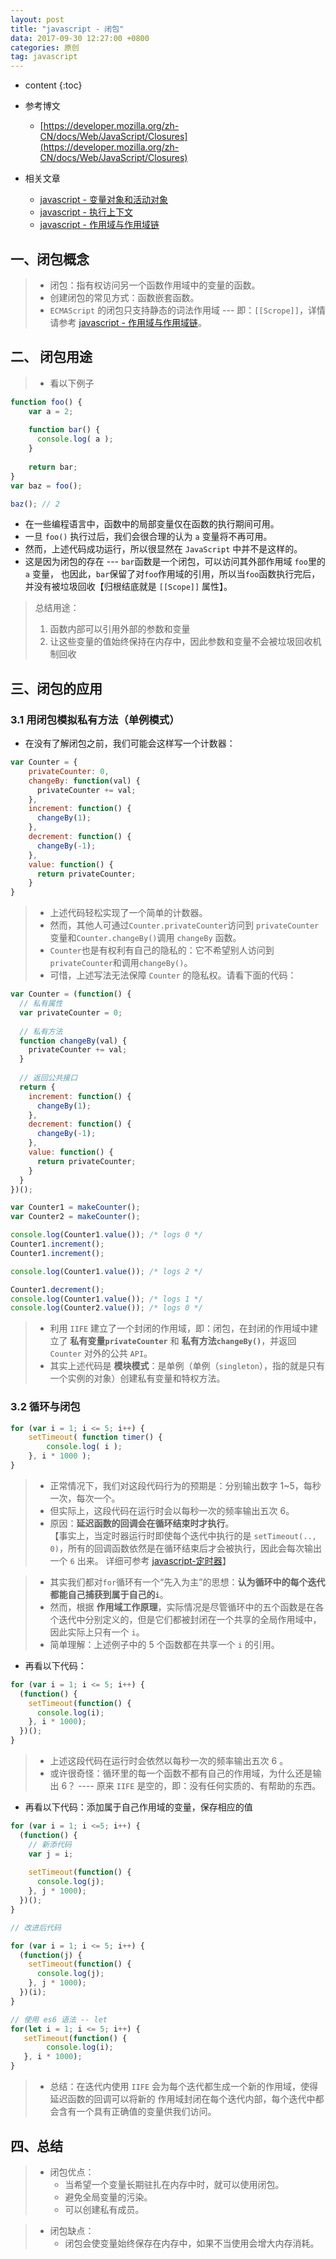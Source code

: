 ```yaml
---
layout: post
title: "javascript - 闭包"
data: 2017-09-30 12:27:00 +0800
categories: 原创
tag: javascript
---
```

* content
{:toc}

* 参考博文
    + [https://developer.mozilla.org/zh-CN/docs/Web/JavaScript/Closures](https://developer.mozilla.org/zh-CN/docs/Web/JavaScript/Closures)

* 相关文章
    + [javascript - 变量对象和活动对象](http://www.jmazm.com/2017/10/08/js-VO/)
    + [javascript - 执行上下文](http://www.jmazm.com/2017/10/08/js-EC/)
    + [javascript - 作用域与作用域链](http://www.jmazm.com/2017/10/08/js-Scope/)

<!-- more -->

## 一、闭包概念

> * 闭包：指有权访问另一个函数作用域中的变量的函数。
> * 创建闭包的常见方式：函数嵌套函数。
> * `ECMAScript` 的闭包只支持静态的词法作用域 --- 即：`[[Scrope]]`，详情请参考 [javascript - 作用域与作用域链](http://www.jmazm.com/2017/10/08/js-scope/)。

## 二、 闭包用途

> * 看以下例子

```js
function foo() {
    var a = 2;
    
    function bar() {
      console.log( a );
    }
    
    return bar;
}
var baz = foo();

baz(); // 2
```

* 在一些编程语言中，函数中的局部变量仅在函数的执行期间可用。
* 一旦 `foo()` 执行过后，我们会很合理的认为 `a` 变量将不再可用。
* 然而，上述代码成功运行，所以很显然在 `JavaScript` 中并不是这样的。
* 这是因为闭包的存在 --- `bar`函数是一个闭包，可以访问其外部作用域 `foo`里的 `a` 变量，
  也因此，`bar`保留了对`foo`作用域的引用，所以当`foo`函数执行完后，并没有被垃圾回收【归根结底就是 `[[Scope]]` 属性】。

> 总结用途：
> 1. 函数内部可以引用外部的参数和变量
> 2. 让这些变量的值始终保持在内存中，因此参数和变量不会被垃圾回收机制回收

## 三、闭包的应用

### 3.1 用闭包模拟私有方法（单例模式）

* 在没有了解闭包之前，我们可能会这样写一个计数器：

```js
var Counter = {
    privateCounter: 0,
    changeBy: function(val) {
      privateCounter += val;
    },
    increment: function() {
      changeBy(1);
    },
    decrement: function() {
      changeBy(-1);
    },
    value: function() {
      return privateCounter;
    }
}
```

> * 上述代码轻松实现了一个简单的计数器。
> * 然而，其他人可通过`Counter.privateCounter`访问到 `privateCounter` 变量和`Counter.changeBy()`调用 `changeBy` 函数。
> * `Counter`也是有权利有自己的隐私的：它不希望别人访问到`privateCounter`和调用`changeBy()`。
> * 可惜，上述写法无法保障 `Counter` 的隐私权。请看下面的代码：

```js
var Counter = (function() {
  // 私有属性
  var privateCounter = 0;
  
  // 私有方法
  function changeBy(val) {
    privateCounter += val;
  }
  
  // 返回公共接口
  return {
    increment: function() {
      changeBy(1);
    },
    decrement: function() {
      changeBy(-1);
    },
    value: function() {
      return privateCounter;
    }
  }   
})();

var Counter1 = makeCounter();
var Counter2 = makeCounter();

console.log(Counter1.value()); /* logs 0 */
Counter1.increment();
Counter1.increment();

console.log(Counter1.value()); /* logs 2 */

Counter1.decrement();
console.log(Counter1.value()); /* logs 1 */
console.log(Counter2.value()); /* logs 0 */
```

> * 利用 `IIFE` 建立了一个封闭的作用域，即：闭包，在封闭的作用域中建立了 **私有变量`privateCounter`** 和 **私有方法`changeBy()`**，并返回 `Counter` 对外的公共 `API`。 
> * 其实上述代码是 **模块模式**：是单例（单例（`singleton`），指的就是只有一个实例的对象）创建私有变量和特权方法。

### 3.2 循环与闭包

```js
for (var i = 1; i <= 5; i++) {
    setTimeout( function timer() {
        console.log( i );
    }, i * 1000 );
}
```

> * 正常情况下，我们对这段代码行为的预期是：分别输出数字 1~5，每秒一次，每次一个。
> * 但实际上，这段代码在运行时会以每秒一次的频率输出五次 6。
> * 原因：**延迟函数的回调会在循环结束时才执行**。    
>  【事实上，当定时器运行时即使每个迭代中执行的是 `setTimeout(.., 0)`，所有的回调函数依然是在循环结束后才会被执行，因此会每次输出一个 `6` 出来。
    详细可参考 [javascript-定时器](http://www.jmazm.com/2017/10/06/js-time/)】

> * 其实我们都对`for`循环有一个“先入为主”的思想：**认为循环中的每个迭代都能自己捕获到属于自己的`i`**。
> * 然而，根据 **作用域工作原理**，实际情况是尽管循环中的五个函数是在各个迭代中分别定义的，但是它们都被封闭在一个共享的全局作用域中，因此实际上只有一个 `i`。
> * 简单理解：上述例子中的 5 个函数都在共享一个 `i` 的引用。

* 再看以下代码：

```js
for (var i = 1; i <= 5; i++) {
  (function() {
    setTimeout(function() {
      console.log(i);
    }, i * 1000);
  })();
}
```

> * 上述这段代码在运行时会依然以每秒一次的频率输出五次 6 。
> * 或许很奇怪：循环里的每一个函数不都有自己的作用域，为什么还是输出 6？ ---- 原来 `IIFE` 是空的，即：没有任何实质的、有帮助的东西。

* 再看以下代码：添加属于自己作用域的变量，保存相应的值

```js
for (var i = 1; i <=5; i++) {
  (function() {
    // 新添代码
    var j = i;
    
    setTimeout(function() {
      console.log(j);
    }, j * 1000);
  })();
}

// 改进后代码

for (var i = 1; i <= 5; i++) {
  (function(j) {
    setTimeout(function() {
      console.log(j);
    }, j * 1000);
  })(i);
}

// 使用 es6 语法 -- let
for(let i = 1; i <= 5; i++) {
   setTimeout(function() {
        console.log(i);
   }, i * 1000);
}
```

> * 总结：在迭代内使用 `IIFE` 会为每个迭代都生成一个新的作用域，使得延迟函数的回调可以将新的
     作用域封闭在每个迭代内部，每个迭代中都会含有一个具有正确值的变量供我们访问。
 
## 四、总结

> * 闭包优点：
>   * 当希望一个变量长期驻扎在内存中时，就可以使用闭包。
>   * 避免全局变量的污染。
>   * 可以创建私有成员。

> * 闭包缺点：
>   * 闭包会使变量始终保存在内存中，如果不当使用会增大内存消耗。







  
